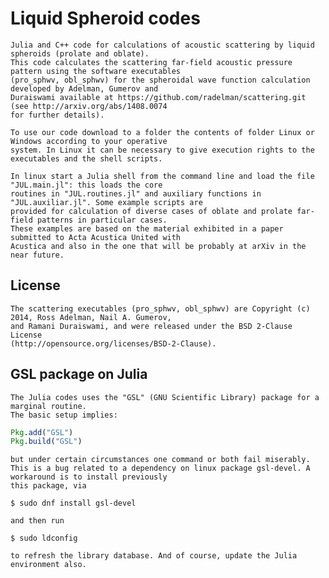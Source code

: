 # Liquid Spheroid codes

	Julia and C++ code for calculations of acoustic scattering by liquid spheroids (prolate and oblate).
	This code calculates the scattering far-field acoustic pressure pattern using the software executables
	(pro_sphwv, obl_sphwv) for the spheroidal wave function calculation developed by Adelman, Gumerov and 
	Duraiswami available at https://github.com/radelman/scattering.git (see http://arxiv.org/abs/1408.0074
	for further details).
	
	To use our code download to a folder the contents of folder Linux or Windows according to your operative
	system. In Linux it can be necessary to give execution rights to the executables and the shell scripts.
	
	In linux start a Julia shell from the command line and load the file "JUL.main.jl": this loads the core
	routines in "JUL.routines.jl" and auxiliary functions in "JUL.auxiliar.jl". Some example scripts are
	provided for calculation of diverse cases of oblate and prolate far-field patterns in particular cases.
	These examples are based on the material exhibited in a paper submitted to Acta Acustica United with
	Acustica and also in the one that will be probably at arXiv in the near future.
	
## License

	The scattering executables (pro_sphwv, obl_sphwv) are Copyright (c) 2014, Ross Adelman, Nail A. Gumerov, 
	and Ramani Duraiswami, and were released under the BSD 2-Clause License 
	(http://opensource.org/licenses/BSD-2-Clause).
	
## GSL package on Julia
	
	The Julia codes uses the "GSL" (GNU Scientific Library) package for a marginal routine.
	The basic setup implies:
```julia
Pkg.add("GSL")
Pkg.build("GSL")
```
	but under certain circumstances one command or both fail miserably.
	This is a bug related to a dependency on linux package gsl-devel. A workaround is to install previously
	this package, via
```console
$ sudo dnf install gsl-devel
```
	and then run 
```console
$ sudo ldconfig
```
	to refresh the library database. And of course, update the Julia environment also.
